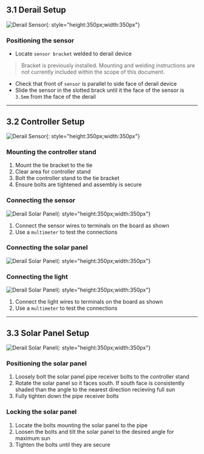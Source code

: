 ## 3.1 Derail Setup

![Derail Sensor](assets/derail_sensor.jpg){: style="height:350px;width:350px"}

### Positioning the sensor

* Locate `sensor bracket` welded to derail device

> Bracket is previously installed. Mounting and welding instructions are not currently included within the scope of this document.

* Check that front of `sensor` is parallel to side face of derail device
* Slide the sensor in the slotted brack until it the face of the sensor is `3.5mm` from the face of the derail

---

## 3.2 Controller Setup

![Derail Sensor](assets/derail_housing.jpg){: style="height:350px;width:350px"}

### Mounting the controller stand

1. Mount the tie bracket to the tie
2. Clear area for controller stand
3. Bolt the controller stand to the tie bracket
4. Ensure bolts are tightened and assembly is secure

### Connecting the sensor

![Derail Solar Panel](assets/derail_board.jpg){: style="height:350px;width:350px"}

1. Connect the sensor wires to terminals on the board as shown
2. Use a `multimeter` to test the connections

### Connecting the solar panel

![Derail Solar Panel](assets/solar_control.jpg){: style="height:350px;width:350px"}

### Connecting the light

![Derail Solar Panel](assets/derail_wire.jpg){: style="height:350px;width:350px"}

1. Connect the light wires to terminals on the board as shown
2. Use a `multimeter` to test the connections

---

## 3.3 Solar Panel Setup

![Derail Solar Panel](assets/solar_adjust.jpg){: style="height:350px;width:350px"}

### Positioning the solar panel

1. Loosely bolt the solar panel pipe receiver bolts to the controller stand
2. Rotate the solar panel so it faces south. If south face is consistently shaded than the angle to the nearest direction recieving full sun
3. Fully tighten down the pipe receiver bolts

### Locking the solar panel

1. Locate the bolts mounting the solar panel to the pipe
2. Loosen the bolts and tilt the solar panel to the desired angle for maximum sun
3. Tighten the bolts until they are secure
